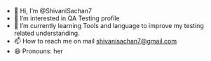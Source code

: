- 👋 Hi, I’m @ShivaniSachan7
- 👀 I’m interested in QA Testing profile
- 🌱 I’m currently learning Tools and language to improve my testing related understanding.
- 📫 How to reach me on mail shivanisachan7@gmail.com
- 😄 Pronouns: her

<!---
ShivaniSachan7/ShivaniSachan7 is a ✨ special ✨ repository because its `README.md` (this file) appears on your GitHub profile.
You can click the Preview link to take a look at your changes.
--->
